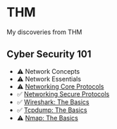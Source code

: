 # THM
My discoveries from THM


## Cyber Security 101
- ⚠️ Network Concepts
- ⚠️ Network Essentials
- ⚠️ [Networking Core Protocols](Rooms/NetworkingCoreProtocols.md)
- ✅ [Networking Secure Protocols](Rooms/NetworkingSecureProtocols.md)
- ✅ [Wireshark: The Basics](Rooms/WiresharkTheBasics.md)
- ✅ [Tcpdump: The Basics](Rooms/TcpdumpTheBasics.md)
- ⚠️ [Nmap: The Basics](Rooms/NmapTheBasics.md)
